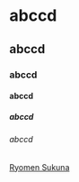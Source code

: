 # abccd
## abccd
### abccd
#### abccd
##### abccd
###### abccd
[Ryomen Sukuna](https://www.comingsoon.net/wp-content/uploads/sites/3/2023/09/when-to-expect-jjk-237-spoilers.png?resize=1200,630)
